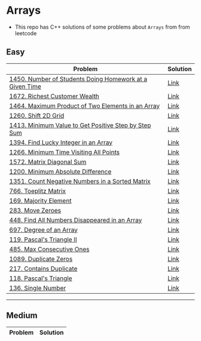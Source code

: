 # Arrays
- This repo has C++ solutions of some problems about `Arrays` from from leetcode
## Easy
|Problem|Solution|
|-------|--------|
|[1450. Number of Students Doing Homework at a Given Time](https://leetcode.com/problems/number-of-students-doing-homework-at-a-given-time/)|[Link](1450-Number_of_students_doing_homework_at_Given_time.cpp)|
|[1672. Richest Customer Wealth](https://leetcode.com/problems/richest-customer-wealth/)|[Link](1672-Richest_Customer_wealth.cpp)|
|[1464. Maximum Product of Two Elements in an Array](https://leetcode.com/problems/maximum-product-of-two-elements-in-an-array/)|[Link](1464-Maximum_product_of_two_elements_in_an_array.cpp)|
|[1260. Shift 2D Grid](https://leetcode.com/problems/shift-2d-grid/)|[Link](1260-Shift_2d_grid.cpp)|
|[1413. Minimum Value to Get Positive Step by Step Sum](https://leetcode.com/problems/minimum-value-to-get-positive-step-by-step-sum/)|[Link](1413-Minimum_value_to_get_positive_step_by_step_sum.cpp)|
|[1394. Find Lucky Integer in an Array](https://leetcode.com/problems/find-lucky-integer-in-an-array/)|[Link](1394-Find_lucky_integer_in_an_Array.cpp)|
|[1266. Minimum Time Visiting All Points](https://leetcode.com/problems/minimum-time-visiting-all-points/)|[Link](1266-Minimum_time_visiting_all_points.cpp)|
|[1572. Matrix Diagonal Sum](https://leetcode.com/problems/matrix-diagonal-sum/)|[Link](1572-Matrix_Diagonal_Sum.cpp)|
|[1200. Minimum Absolute Difference](https://leetcode.com/problems/minimum-absolute-difference/)|[Link](1200-Minimum_Absolute_Difference.cpp)|
|[1351. Count Negative Numbers in a Sorted Matrix](https://leetcode.com/problems/count-negative-numbers-in-a-sorted-matrix/)|[Link](1351-Count_negative_numbers_in_a_sorted_matrix.cpp)|
|[766. Toeplitz Matrix](https://leetcode.com/problems/toeplitz-matrix/)|[Link](766-Toeplitz_Matrix.cpp)|
|[169. Majority Element](https://leetcode.com/problems/majority-element/)|[Link](169-Majority_Element.cpp)|
|[283. Move Zeroes](https://leetcode.com/problems/move-zeroes/)|[Link](283-Move_Zeroes.cpp)|
|[448. Find All Numbers Disappeared in an Array](https://leetcode.com/problems/find-all-numbers-disappeared-in-an-array/)|[Link](448-Find_All_numbers_disappeared_in_an_Array.cpp)|
|[697. Degree of an Array](https://leetcode.com/problems/degree-of-an-array/)|[Link](697-Degree_of_an_Array.cpp)|
|[119. Pascal's Triangle II](https://leetcode.com/problems/pascals-triangle-ii/)|[Link](119-Pascals_triangle_II.cpp)|
|[485. Max Consecutive Ones](https://leetcode.com/problems/max-consecutive-ones/)|[Link](485-Max_Consecutive_One.cpp)|
|[1089. Duplicate Zeros](https://leetcode.com/problems/duplicate-zeros/)|[Link](1089-Duplicate_zeros.cpp)|
|[217. Contains Duplicate](https://leetcode.com/problems/contains-duplicate/)|[Link](217-Contains_Duplicate.cpp)|
|[118. Pascal's Triangle](https://leetcode.com/problems/pascals-triangle/)|[Link](118-Pascals_Triangle.cpp)|
|[136. Single Number](https://leetcode.com/problems/single-number/)|[Link](136-Single_number.cpp)|

---

## Medium
|Problem|Solution|
|-------|--------|
